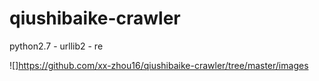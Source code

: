 # qiushibaike-crawler
python2.7 - urllib2 - re

![]https://github.com/xx-zhou16/qiushibaike-crawler/tree/master/images

